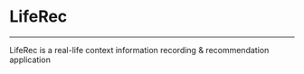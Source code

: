 # LifeRec
---
LifeRec is a real-life context information recording &amp; recommendation application
